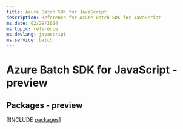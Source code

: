 ```yaml
---
title: Azure Batch SDK for JavaScript
description: Reference for Azure Batch SDK for JavaScript
ms.date: 02/29/2024
ms.topic: reference
ms.devlang: javascript
ms.service: batch
---
```

# Azure Batch SDK for JavaScript - preview
## Packages - preview
[!INCLUDE [packages](batch-index.md)]